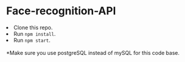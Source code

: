 # Face-recognition-API
<ls>
  <li>Clone this repo.</li>
	<li>Run <code>npm install</code>.</li>
	<li>Run <code>npm start</code>.</li>
</ls>
  <br>*Make sure you use postgreSQL instead of mySQL for this code base.
